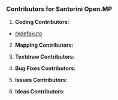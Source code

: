 ### Contributors for Santorini Open.MP

1. **Coding Contributors:**
- [@defakuto](https://github.com/defakuto)

2. **Mapping Contributors:**

3. **Textdraw Contributors:**

4. **Bug Fixes Contributors:**

5. **Issues Contributors:**

6. **Ideas Contributors:**
